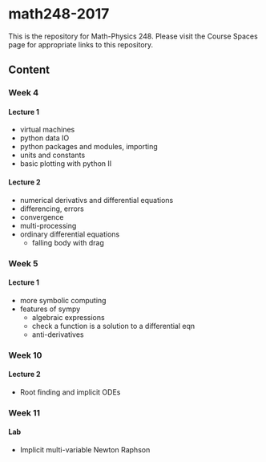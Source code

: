 # math248-2017

This is the repository for Math-Physics 248.  Please visit the Course Spaces
page for appropriate links to this repository. 

## Content

### Week 4
#### Lecture 1
* virtual machines
* python data IO
* python packages and modules, importing
* units and constants
* basic plotting with python II

#### Lecture 2
* numerical derivativs and differential equations
* differencing, errors
* convergence
* multi-processing
* ordinary differential equations
  - falling body with drag

### Week 5

#### Lecture 1
* more symbolic computing
* features of sympy
  - algebraic expressions
  - check a function is a solution to a differential eqn
  - anti-derivatives


### Week 10

#### Lecture 2
* Root finding and implicit ODEs

### Week 11

#### Lab
* Implicit multi-variable Newton Raphson

